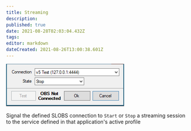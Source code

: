 ```yaml
---
title: Streaming
description: 
published: true
date: 2021-08-28T02:03:04.432Z
tags: 
editor: markdown
dateCreated: 2021-08-26T13:00:38.601Z
---
```



![streaming](/122125509-7745aa00-ce28-11eb-964e-cf36d16aea43.png)

Signal the defined SLOBS connection to `Start` or `Stop` a streaming session to the service defined in that application's active profile